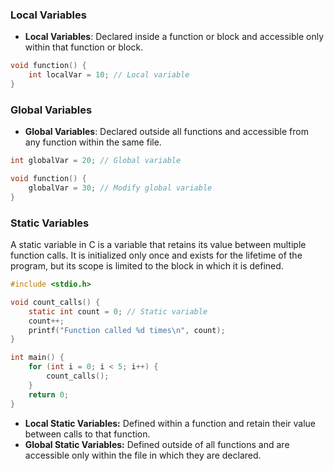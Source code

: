 ### Local Variables

- **Local Variables**: Declared inside a function or block and accessible only within that function or block.
```c
void function() {
    int localVar = 10; // Local variable
}
```
### Global Variables

- **Global Variables**: Declared outside all functions and accessible from any function within the same file.
```c
int globalVar = 20; // Global variable

void function() {
    globalVar = 30; // Modify global variable
}
```
### Static Variables

A static variable in C is a variable that retains its value between multiple function calls. It is initialized only once and exists for the lifetime of the program, but its scope is limited to the block in which it is defined.

```c
#include <stdio.h>

void count_calls() {
    static int count = 0; // Static variable
    count++;
    printf("Function called %d times\n", count);
}

int main() {
    for (int i = 0; i < 5; i++) {
        count_calls();
    }
    return 0;
}
```
- **Local Static Variables:** Defined within a function and retain their value between calls to that function.
- **Global Static Variables:** Defined outside of all functions and are accessible only within the file in which they are declared.

